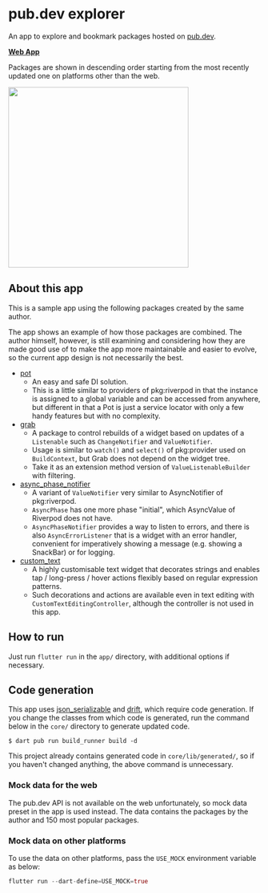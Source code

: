 # pub.dev explorer

An app to explore and bookmark packages hosted on [pub.dev](https://pub.dev/).

[**Web App**](https://kaboc.github.io/pubdev-explorer/)

Packages are shown in descending order starting from the most recently updated one
on platforms other than the web.

<img src="https://user-images.githubusercontent.com/20254485/201298837-1500c704-c0c7-487e-8790-d304cd1a82a4.jpg" height="360">

## About this app

This is a sample app using the following packages created by the same author.

The app shows an example of how those packages are combined. The author himself, however, is
still examining and considering how they are made good use of to make the app more maintainable
and easier to evolve, so the current app design is not necessarily the best.

- [pot](https://pub.dev/packages/pot)
    - An easy and safe DI solution.
    - This is a little similar to providers of pkg:riverpod in that the instance is assigned
      to a global variable and can be accessed from anywhere, but different in that a Pot is
      just a service locator with only a few handy features but with no complexity.
- [grab](https://pub.dev/packages/grab)
    - A package to control rebuilds of a widget based on updates of a `Listenable` such as
      `ChangeNotifier` and `ValueNotifier`.
    - Usage is similar to `watch()` and `select()` of pkg:provider used on `BuildContext`,
      but Grab does not depend on the widget tree.
    - Take it as an extension method version of `ValueListenableBuilder` with filtering.
- [async_phase_notifier](https://github.com/kaboc/async-phase-notifier)
    - A variant of `ValueNotifier` very similar to AsyncNotifier of pkg:riverpod.
    - `AsyncPhase` has one more phase "initial", which AsyncValue of Riverpod does not have.
    - `AsyncPhaseNotifier` provides a way to listen to errors, and there is also `AsyncErrorListener`
      that is a widget with an error handler, convenient for imperatively showing a message
      (e.g. showing a SnackBar) or for logging. 
- [custom_text](https://pub.dev/packages/custom_text)
    - A highly customisable text widget that decorates strings and enables tap / long-press /
      hover actions flexibly based on regular expression patterns.
    - Such decorations and actions are available even in text editing with `CustomTextEditingController`,
      although the controller is not used in this app.

## How to run

Just run `flutter run` in the `app/` directory, with additional options if necessary.

## Code generation

This app uses [json_serializable](https://pub.dev/packages/json_serializable) and
[drift](https://pub.dev/packages/drift), which require code generation. If you change
the classes from which code is generated, run the command below in the `core/` directory
to generate updated code.

```shell
$ dart pub run build_runner build -d
```

This project already contains generated code in `core/lib/generated/`, so if you haven't
changed anything, the above command is unnecessary.

### Mock data for the web

The pub.dev API is not available on the web unfortunately, so mock data preset in the app
is used instead. The data contains the packages by the author and 150 most popular packages.

### Mock data on other platforms 

To use the data on other platforms, pass the `USE_MOCK` environment variable as below:

```dart
flutter run --dart-define=USE_MOCK=true
```


